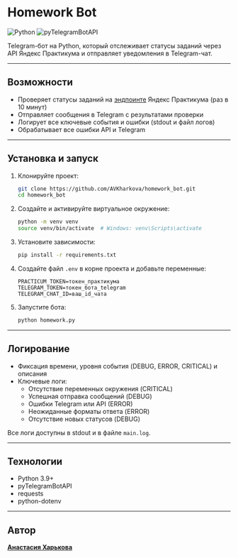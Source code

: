 # Homework Bot

![Python](https://img.shields.io/badge/Python-3.9%2B-blue?logo=python&logoColor=white)
![pyTelegramBotAPI](https://img.shields.io/badge/pyTelegramBotAPI-v4.x-blue?logo=telegram)

Telegram-бот на Python, который отслеживает статусы заданий через API Яндекс Практикума и отправляет уведомления в Telegram-чат.

---

## Возможности

- Проверяет статусы заданий на [эндпоинте](https://practicum.yandex.ru/api/user_api/homework_statuses/) Яндекс Практикума (раз в 10 минут)
- Отправляет сообщения в Telegram c результатами проверки
- Логирует все ключевые события и ошибки (stdout и файл логов)
- Обрабатывает все ошибки API и Telegram

---

## Установка и запуск

1. Клонируйте проект:
    ```bash
    git clone https://github.com/AVKharkova/homework_bot.git
    cd homework_bot
    ```

2. Создайте и активируйте виртуальное окружение:
    ```bash
    python -m venv venv
    source venv/bin/activate  # Windows: venv\Scripts\activate
    ```

3. Установите зависимости:
    ```bash
    pip install -r requirements.txt
    ```

4. Создайте файл `.env` в корне проекта и добавьте переменные:
    ```
    PRACTICUM_TOKEN=токен_практикума
    TELEGRAM_TOKEN=токен_бота_telegram
    TELEGRAM_CHAT_ID=ваш_id_чата
    ```

5. Запустите бота:
    ```bash
    python homework.py
    ```

---

## Логирование

- Фиксация времени, уровня события (DEBUG, ERROR, CRITICAL) и описания
- Ключевые логи:
  - Отсутствие переменных окружения (CRITICAL)
  - Успешная отправка сообщений (DEBUG)
  - Ошибки Telegram или API (ERROR)
  - Неожиданные форматы ответа (ERROR)
  - Отсутствие новых статусов (DEBUG)

Все логи доступны в stdout и в файле `main.log`.

---

## Технологии

- Python 3.9+
- pyTelegramBotAPI
- requests
- python-dotenv

---

## Автор
**[Анастасия Харькова](https://github.com/AVKharkova)**
